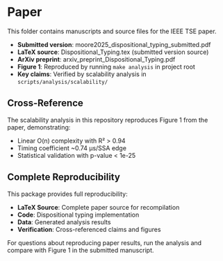 # Paper

This folder contains manuscripts and source files for the IEEE TSE paper.

- **Submitted version**: moore2025_dispositional_typing_submitted.pdf  
- **LaTeX source**: Dispositional_Typing.tex (submitted version source)
- **ArXiv preprint**: arxiv_preprint_Dispositional_Typing.pdf
- **Figure 1**: Reproduced by running `make analysis` in project root
- **Key claims**: Verified by scalability analysis in `scripts/analysis/scalability/`

## Cross-Reference

The scalability analysis in this repository reproduces Figure 1 from the paper, demonstrating:
- Linear O(n) complexity with R² > 0.94
- Timing coefficient ~0.74 μs/SSA edge  
- Statistical validation with p-value < 1e-25

## Complete Reproducibility

This package provides full reproducibility:
- **LaTeX Source**: Complete paper source for recompilation
- **Code**: Dispositional typing implementation  
- **Data**: Generated analysis results
- **Verification**: Cross-referenced claims and figures

For questions about reproducing paper results, run the analysis and compare with Figure 1 in the submitted manuscript.